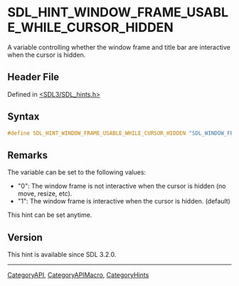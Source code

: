 # SDL_HINT_WINDOW_FRAME_USABLE_WHILE_CURSOR_HIDDEN

A variable controlling whether the window frame and title bar are interactive when the cursor is hidden.

## Header File

Defined in [<SDL3/SDL_hints.h>](https://github.com/libsdl-org/SDL/blob/main/include/SDL3/SDL_hints.h)

## Syntax

```c
#define SDL_HINT_WINDOW_FRAME_USABLE_WHILE_CURSOR_HIDDEN "SDL_WINDOW_FRAME_USABLE_WHILE_CURSOR_HIDDEN"
```

## Remarks

The variable can be set to the following values:

- "0": The window frame is not interactive when the cursor is hidden (no
  move, resize, etc).
- "1": The window frame is interactive when the cursor is hidden. (default)

This hint can be set anytime.

## Version

This hint is available since SDL 3.2.0.

----
[CategoryAPI](CategoryAPI), [CategoryAPIMacro](CategoryAPIMacro), [CategoryHints](CategoryHints)


